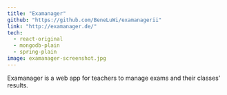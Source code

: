 ```yaml
---
title: "Examanager"
github: "https://github.com/BeneLuWi/examanagerii"
link: "http://examanager.de/"
tech:
  - react-original
  - mongodb-plain
  - spring-plain
image: examanager-screenshot.jpg
---
```


Examanager is a web app for teachers to manage exams and their classes' results. 
